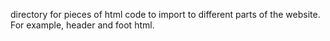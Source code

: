 directory for pieces of html code to import to different parts of the website. For example, header and foot html.
